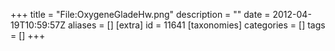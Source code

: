 +++
title = "File:OxygeneGladeHw.png"
description = ""
date = 2012-04-19T10:59:57Z
aliases = []
[extra]
id = 11641
[taxonomies]
categories = []
tags = []
+++


